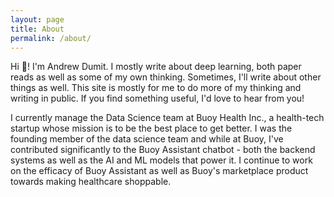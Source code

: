 ```yaml
---
layout: page
title: About
permalink: /about/
---
```


Hi 👋! I'm Andrew Dumit. I mostly write about deep learning, both paper reads as well as some of my own thinking. Sometimes, I'll write about other things as well. 
This site is mostly for me to do more of my thinking and writing in public. If you find something useful, I'd love to hear from you!

I currently manage the Data Science team at Buoy Health Inc., a health-tech startup whose mission is to be the best place to get better. I was the founding member of the data science team and while at Buoy, I've contributed significantly to the Buoy Assistant chatbot - both the backend systems as well as the AI and ML models that power it. I continue to work on the efficacy of Buoy Assistant as well as Buoy's marketplace product towards making healthcare shoppable.
